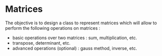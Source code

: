 # Matrices

The objective is to design a class to represent matrices which will allow to perform
the following operations on matrices :

- basic operations over two matrices : sum, multiplication, etc.
- transpose, determinant, etc.
- advanced operations (optional) : gauss method, inverse, etc.
